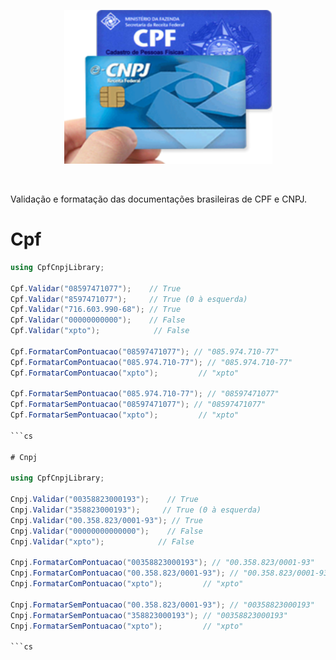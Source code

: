<p align="center">
    <a href="#cpf">
        <img alt="logo" src="Assets/logo.png">
    </a>
</p>
<br>

Validação e formatação das documentações brasileiras de CPF e CNPJ.

# Cpf

```cs
using CpfCnpjLibrary;

Cpf.Validar("08597471077");    // True
Cpf.Validar("8597471077");     // True (0 à esquerda)
Cpf.Validar("716.603.990-68"); // True
Cpf.Validar("00000000000");    // False
Cpf.Validar("xpto");            // False

Cpf.FormatarComPontuacao("08597471077"); // "085.974.710-77"
Cpf.FormatarComPontuacao("085.974.710-77"); // "085.974.710-77"
Cpf.FormatarComPontuacao("xpto");         // "xpto"

Cpf.FormatarSemPontuacao("085.974.710-77"); // "08597471077"
Cpf.FormatarSemPontuacao("08597471077"); // "08597471077"
Cpf.FormatarSemPontuacao("xpto");         // "xpto"

```cs

# Cnpj

using CpfCnpjLibrary;

Cnpj.Validar("00358823000193");    // True
Cnpj.Validar("358823000193");     // True (0 à esquerda)
Cnpj.Validar("00.358.823/0001-93"); // True
Cnpj.Validar("00000000000000");    // False
Cnpj.Validar("xpto");            // False

Cnpj.FormatarComPontuacao("00358823000193"); // "00.358.823/0001-93"
Cnpj.FormatarComPontuacao("00.358.823/0001-93"); // "00.358.823/0001-93"
Cnpj.FormatarComPontuacao("xpto");         // "xpto"

Cnpj.FormatarSemPontuacao("00.358.823/0001-93"); // "00358823000193"
Cnpj.FormatarSemPontuacao("358823000193"); // "00358823000193"
Cnpj.FormatarSemPontuacao("xpto");         // "xpto"

```cs
